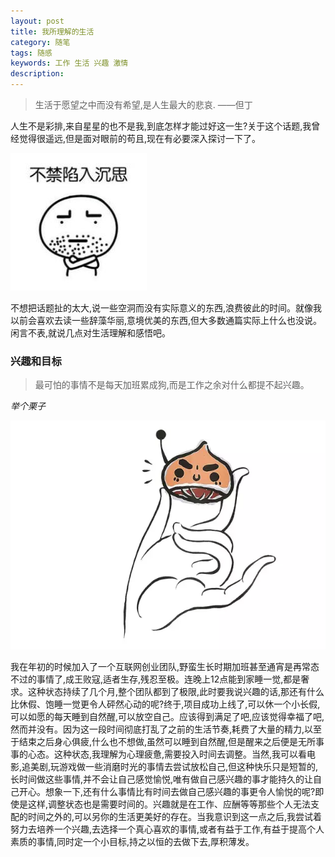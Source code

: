```yaml
---
layout: post
title: 我所理解的生活
category: 随笔
tags: 随感
keywords: 工作 生活 兴趣 激情
description:
---
```


> 生活于愿望之中而没有希望,是人生最大的悲哀.  ——但丁

  人生不是彩排,来自星星的也不是我,到底怎样才能过好这一生?关于这个话题,我曾经觉得很遥远,但是面对眼前的苟且,现在有必要深入探讨一下了。

![16090701](/public/img/suibi/shensi.jpg)

 不想把话题扯的太大,说一些空洞而没有实际意义的东西,浪费彼此的时间。就像我以前会喜欢去读一些辞藻华丽,意境优美的东西,但大多数通篇实际上什么也没说。闲言不表,就说几点对生活理解和感悟吧。

### 兴趣和目标

> 最可怕的事情不是每天加班累成狗,而是工作之余对什么都提不起兴趣。

*举个栗子*

![16090702](/public/img/suibi/jglz.png)

 我在年初的时候加入了一个互联网创业团队,野蛮生长时期加班甚至通宵是再常态不过的事情了,成王败寇,适者生存,残忍至极。连晚上12点能到家睡一觉,都是奢求。这种状态持续了几个月,整个团队都到了极限,此时要我说兴趣的话,那还有什么比休假、饱睡一觉更令人砰然心动的呢?终于,项目成功上线了,可以休一个小长假,可以如愿的每天睡到自然醒,可以放空自己。应该得到满足了吧,应该觉得幸福了吧,然而并没有。因为这一段时间彻底打乱了之前的生活节奏,耗费了大量的精力,以至于结束之后身心俱疲,什么也不想做,虽然可以睡到自然醒,但是醒来之后便是无所事事的心态。这种状态,我理解为心理疲惫,需要投入时间去调整。当然,我可以看电影,追美剧,玩游戏做一些消磨时光的事情去尝试放松自己,但这种快乐只是短暂的,长时间做这些事情,并不会让自己感觉愉悦,唯有做自己感兴趣的事才能持久的让自己开心。想象一下,还有什么事情比有时间去做自己感兴趣的事更令人愉悦的呢?即使是这样,调整状态也是需要时间的。兴趣就是在工作、应酬等等那些个人无法支配的时间之外的,可以另你的生活更美好的存在。当我意识到这一点之后,我尝试着努力去培养一个兴趣,去选择一个真心喜欢的事情,或者有益于工作,有益于提高个人素质的事情,同时定一个小目标,持之以恒的去做下去,厚积薄发。
